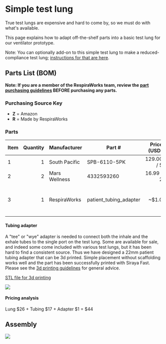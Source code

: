 # Simple test lung

True test lungs are expensive and hard to come by, so we must do with what's available.

This page explains how to adapt off-the-shelf parts into a basic test lung for our ventilator prototype.

Note: You can optionally add-on to this simple test lung to make a reduced-compliance test lung; [instructions for that are here](../compliance_test_lung).

## Parts List (BOM)

**Note: If you are a member of the RespiraWorks team, review the
[part purchasing guidelines](../../../manufacturing/README.md#part-purchasing-guidelines)
BEFORE purchasing any parts.**

### Purchasing Source Key

* **Z** = Amazon
* **R** = Made by RespiraWorks

### Parts

| Item | Quantity | Manufacturer  | Part #                 | Price (USD)  | Sources        | Notes |
| ---- |---------:| ------------- | ---------------------- | ------------:|----------------| ----- |
| 1    |        1 | South Pacific | SPB-6110-5PK           | 129.00 / 5   | [Z][1amzn]     | Test lung |
| 2    |        2 | Mars Wellness | 4332593260             | 16.99 / 2    | [Z][2amzn]     | CPAP tubing |
| 3    |        1 | RespiraWorks  | patient_tubing_adapter | ~$1.0        | [R][3rw]       | Y-adapter for 22mm tubing |


[1amzn]:  https://www.amazon.com/FlexLung-Biomedical-Ventilator-Testing-Demonstration/dp/B07B876P9C
[2amzn]:  https://www.amazon.com/gp/product/B01N14F1MV
[3rw]: #tubing-adapter

#### Tubing adapter

A "tee" or "wye" adapter is needed to connect both the inhale and the exhale tubes to the single port on the test lung.
Some are available for sale, and indeed some come included with various test lungs, but it has been hard to find
a consistent source. Thus we have designed a 22mm patient tubing adapter that can be 3d printed. Simple placement
without scaffolding works well and the part has been successfully printed with Siraya Fast.
Please see the [3d printing guidelines](../../../manufacturing/3d_printing) for general advice.

[STL file for 3d printing](assets/patient_tubing_adapter.stl)

![](assets/patient_tubing_adapter.jpg)

#### Pricing analysis

Lung $26 + Tubing $17 + Adapter $1 = $44

## Assembly

![](assets/test_lung_assembly.jpg)
